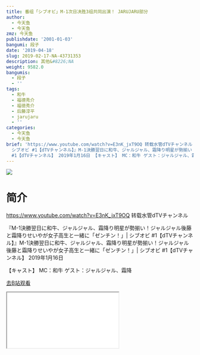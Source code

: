 ```yaml
---
title: 番组「シブオビ」M-1次日决胜3组共同出演！ JARUJARU部分
author:
  - 今天鱼
  - 今天鱼
zmz: 今天鱼
publishdate: '2001-01-03'
bangumi: 段子
date: '2019-04-18'
slug: 2019-02-17-NA-43731353
description: 其他&#8226;NA
weight: 9582.0
bangumis:
  - 段子
  - ''
tags:
  - 和牛
  - 福德秀介
  - 福徳秀介
  - 后藤淳平
  - jarujaru
  - ''
categories:
  - 今天鱼
  - 今天鱼
brief: 'https://www.youtube.com/watch?v=E3nK_jxT9OQ 转载水管dTVチャンネル 『M-1決勝翌日に和牛、ジャルジャル、霜降り明星が勢揃い！ジャルジャル後藤と霜降りせいやが女子高生と一緒に「ゼンチン！」|
  シブオビ #1【dTVチャンネル】』M-1決勝翌日に和牛、ジャルジャル、霜降り明星が勢揃い！ジャルジャル後藤と霜降りせいやが女子高生と一緒に「ゼンチン！」| シブオビ
  #1【dTVチャンネル】 2019年1月16日 【キャスト】 MC：和牛 ゲスト：ジャルジャル、霜降'
---
```

![](https://i.imgur.com/oib21F5.jpg)
# 简介  
https://www.youtube.com/watch?v=E3nK_jxT9OQ
转载水管dTVチャンネル

『M-1決勝翌日に和牛、ジャルジャル、霜降り明星が勢揃い！ジャルジャル後藤と霜降りせいやが女子高生と一緒に「ゼンチン！」| シブオビ #1【dTVチャンネル】』M-1決勝翌日に和牛、ジャルジャル、霜降り明星が勢揃い！ジャルジャル後藤と霜降りせいやが女子高生と一緒に「ゼンチン！」| シブオビ #1【dTVチャンネル】
2019年1月16日

【キャスト】
MC：和牛
ゲスト：ジャルジャル、霜降  

[去B站观看](https://www.bilibili.com/video/av43731353/)
<div class ="resp-container"><iframe class="testiframe" src="//player.bilibili.com/player.html?aid=43731353"", scrolling="no", allowfullscreen="true" > </iframe></div> 
